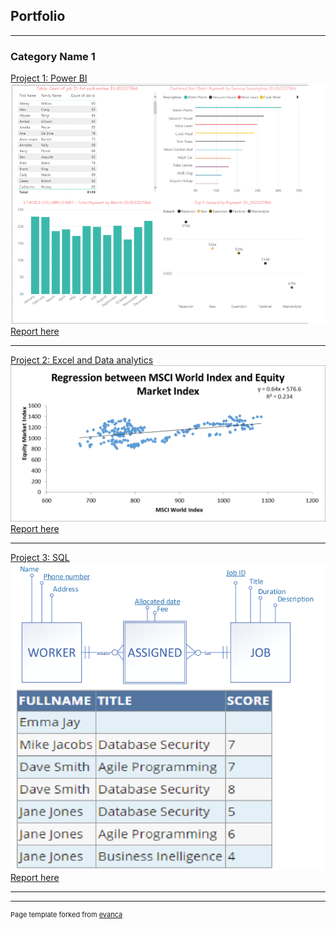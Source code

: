 ## Portfolio

---

### Category Name 1 

[Project 1: Power BI](https://github.com/hoantk2903/projectDataAnalysis/tree/master/project%201)
<img src="images/project1.png?raw=true"/>
[Report here](https://github.com/hoantk2903/projectDataAnalysis/blob/master/project%201/report.pdf)

---
[Project 2: Excel and Data analytics](https://github.com/hoantk2903/projectDataAnalysis/tree/master/Project%202)
<img src="images/project2.png?raw=true"/>
[Report here](https://github.com/hoantk2903/projectDataAnalysis/blob/master/Project%202/Report.docx)

---
[Project 3: SQL](https://github.com/hoantk2903/projectDataAnalysis/tree/master/project%203)
<img src="images/project3.png?raw=true"/>
[Report here](https://github.com/hoantk2903/projectDataAnalysis/tree/master/project%203/reports)

---





---
<p style="font-size:11px">Page template forked from <a href="https://github.com/evanca/quick-portfolio">evanca</a></p>
<!-- Remove above link if you don't want to attibute -->
